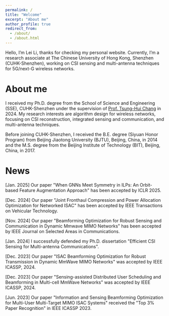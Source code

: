 ```yaml
---
permalink: /
title: "Welcome"
excerpt: "About me"
author_profile: true
redirect_from: 
  - /about/
  - /about.html
---
```


Hello, I’m Lei Li, thanks for checking my personal website. Currently, I’m a research associate at The Chinese University of Hong Kong, Shenzhen (CUHK-Shenzhen), working on CSI sensing and multi-antenna techniques for 5G/next-G wireless networks.

About me
======
I received my Ph.D. degree from the School of Science and Engineering (SSE), CUHK-Shenzhen under the supervision of [Prof. Tsung-Hui Chang](https://myweb.cuhk.edu.cn/changtsunghui/Home/Index) in 2024. My research interests are algorithm design for wireless networks, focusing on CSI reconstruction, integrated sensing and communication, and multi-antenna techniques. 

Before joining CUHK-Shenzhen, I received the B.E. degree (Siyuan Honor Program) from Beijing Jiaotong University (BJTU), Beijing, China, in 2014 and the M.S. degree from the Beijing Institute of Technology (BIT), Beijing, China, in 2017.

News
======
\[Jan. 2025\] Our paper "When GNNs Meet Symmetry in ILPs: An Orbit-based Feature Augmentation Approach" has been accepted by ICLR 2025.

\[Dec. 2024\] Our paper "Joint Fronthaul Compression and Power Allocation Optimization for Networked ISAC" has been accepted by IEEE Transactions on Vehicular Technology.

\[Nov. 2024\] Our paper "Beamforming Optimization for Robust Sensing and Communication in Dynamic Mmwave MIMO Networks" has been accepted by IEEE Journal on Selected Areas in Communications.

\[Jan. 2024\] I successfully defended my Ph.D. dissertation "Efficient CSI Sensing for Multi-antenna Communications".

\[Dec. 2023\] Our paper "ISAC Beamforming Optimization for Robust Transmission in Dynamic MmWave MIMO Networks" was accepted by IEEE ICASSP, 2024.

\[Dec. 2023\] Our paper "Sensing-assisted Distributed User Scheduling and Beamforming in Multi-cell MmWave Networks" was accepted by IEEE ICASSP, 2024.

\[Jun. 2023\] Our paper "Information and Sensing Beamforming Optimization for Multi-User Multi-Target MIMO ISAC Systems" received the "Top 3% Paper Recognition" in IEEE ICASSP 2023.

